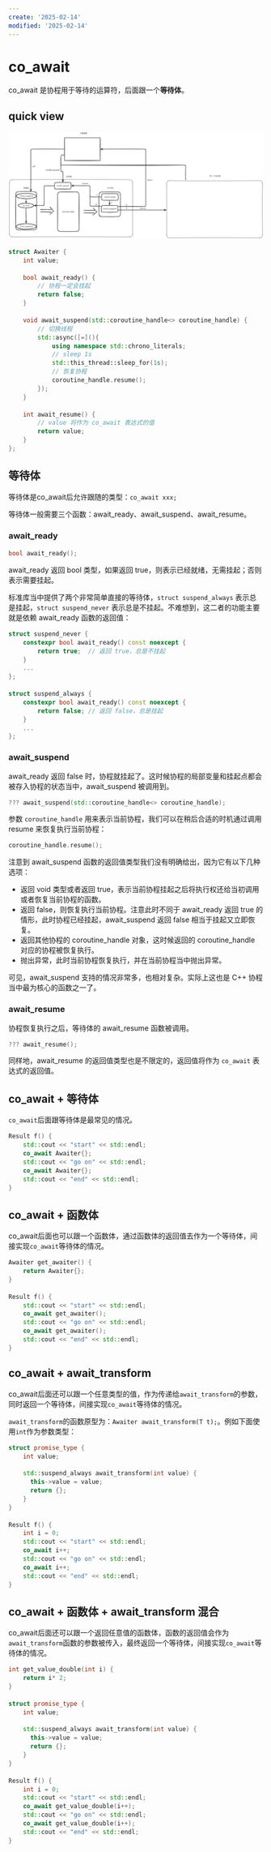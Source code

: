 ```yaml
---
create: '2025-02-14'
modified: '2025-02-14'
---
```


# co_await

co_await 是协程用于等待的运算符，后面跟一个**等待体**。

## quick view

<img src="./assets/协程流程.png" alt="协程流程"  />

```C++
struct Awaiter {
    int value;

    bool await_ready() {
        // 协程一定会挂起
        return false;
    }

    void await_suspend(std::coroutine_handle<> coroutine_handle) {
        // 切换线程
        std::async([=](){
            using namespace std::chrono_literals;
            // sleep 1s
            std::this_thread::sleep_for(1s); 
            // 恢复协程
            coroutine_handle.resume();
        });
    }

    int await_resume() {
        // value 将作为 co_await 表达式的值
        return value;
    }
};
```

## 等待体

等待体是co_await后允许跟随的类型：`co_await xxx;`

等待体一般需要三个函数：await_ready、await_suspend、await_resume。

### await_ready

```cpp
bool await_ready();
```

await_ready 返回 bool 类型，如果返回 true，则表示已经就绪，无需挂起；否则表示需要挂起。

标准库当中提供了两个非常简单直接的等待体，`struct suspend_always` 表示总是挂起，`struct suspend_never` 表示总是不挂起。不难想到，这二者的功能主要就是依赖 await_ready 函数的返回值：

```cpp
struct suspend_never {
    constexpr bool await_ready() const noexcept {
        return true;  // 返回 true，总是不挂起
    }
    ...
};

struct suspend_always {
    constexpr bool await_ready() const noexcept {
        return false; // 返回 false，总是挂起
    }
    ...
};
```

### await_suspend

await_ready 返回 false 时，协程就挂起了。这时候协程的局部变量和挂起点都会被存入协程的状态当中，await_suspend 被调用到。

```cpp
??? await_suspend(std::coroutine_handle<> coroutine_handle);
```

参数 `coroutine_handle` 用来表示当前协程，我们可以在稍后合适的时机通过调用 resume 来恢复执行当前协程：

```cpp
coroutine_handle.resume();
```

注意到 await_suspend 函数的返回值类型我们没有明确给出，因为它有以下几种选项：

- 返回 void 类型或者返回 true，表示当前协程挂起之后将执行权还给当初调用或者恢复当前协程的函数。
- 返回 false，则恢复执行当前协程。注意此时不同于 await_ready 返回 true 的情形，此时协程已经挂起，await_suspend 返回 false 相当于挂起又立即恢复。
- 返回其他协程的 coroutine_handle 对象，这时候返回的 coroutine_handle 对应的协程被恢复执行。
- 抛出异常，此时当前协程恢复执行，并在当前协程当中抛出异常。

可见，await_suspend 支持的情况非常多，也相对复杂。实际上这也是 C++ 协程当中最为核心的函数之一了。

### await_resume

协程恢复执行之后，等待体的 await_resume 函数被调用。

```cpp
??? await_resume();
```

同样地，await_resume 的返回值类型也是不限定的，返回值将作为 `co_await` 表达式的返回值。

## co_await + 等待体

`co_await`后面跟等待体是最常见的情况。

```C++
Result f() {
    std::cout << "start" << std::endl;
    co_await Awaiter{};
    std::cout << "go on" << std::endl;
    co_await Awaiter{};
    std::cout << "end" << std::endl;
}
```

## co_await + 函数体

co_await后面也可以跟一个函数体，通过函数体的返回值去作为一个等待体，间接实现`co_await`等待体的情况。

```C++
Awaiter get_awaiter() {
    return Awaiter{};
}

Result f() {
    std::cout << "start" << std::endl;
    co_await get_awaiter();
    std::cout << "go on" << std::endl;
    co_await get_awaiter();
    std::cout << "end" << std::endl;
}
```

## co_await + await_transform

co_await后面还可以跟一个任意类型的值，作为传递给`await_transform`的参数，同时返回一个等待体，间接实现`co_await`等待体的情况。

`await_transform`的函数原型为：`Awaiter await_transform(T t);`。例如下面使用`int`作为参数类型：

```C++
struct promise_type {
    int value;
    
    std::suspend_always await_transform(int value) {
      this->value = value;
      return {};
    }
}

Result f() {
    int i = 0;
    std::cout << "start" << std::endl;
    co_await i++;
    std::cout << "go on" << std::endl;
    co_await i++;
    std::cout << "end" << std::endl;
}
```

## co_await + 函数体 + await_transform 混合

co_await后面还可以跟一个返回任意值的函数体，函数的返回值会作为`await_transform`函数的参数被传入，最终返回一个等待体，间接实现`co_await`等待体的情况。

```C++
int get_value_double(int i) {
    return i* 2;
}

struct promise_type {
    int value;
    
    std::suspend_always await_transform(int value) {
      this->value = value;
      return {};
    }
}

Result f() {
    int i = 0;
    std::cout << "start" << std::endl;
    co_await get_value_double(i++);
    std::cout << "go on" << std::endl;
    co_await get_value_double(i++);
    std::cout << "end" << std::endl;
}
```